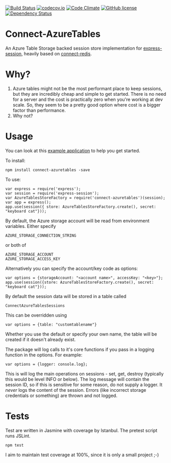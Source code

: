[![Build Status](https://travis-ci.org/mike-goodwin/connect-azuretables.svg?branch=master)](https://travis-ci.org/mike-goodwin/connect-azuretables) [![codecov.io](http://codecov.io/github/mike-goodwin/connect-azuretables/coverage.svg?branch=master)](http://codecov.io/github/mike-goodwin/connect-azuretables?branch=master) [![Code Climate](https://codeclimate.com/github/mike-goodwin/connect-azuretables/badges/gpa.svg)](https://codeclimate.com/github/mike-goodwin/connect-azuretables) [![GitHub license](https://img.shields.io/github/license/mike-goodwin/connect-azuretables.svg)](LICENSE.txt) [![Dependency Status](https://www.versioneye.com/user/projects/56e94eb64e714c0035e762e7/badge.svg?style=flat)](https://www.versioneye.com/user/projects/56e94eb64e714c0035e762e7)

Connect-AzureTables
===================

An Azure Table Storage backed session store implementation for [express-session](https://github.com/expressjs/session#session-store-implementation), heavily based on [connect-redis](https://www.npmjs.com/package/connect-redis).


Why?
====

1. Azure tables might not be the most performant place to keep sessions, but they are incredibly cheap and simple to get started. There is no need for a server and the cost is practically zero when you're working at dev scale. So, they seem to be a pretty good option where cost is a bigger factor than performance.
2. Why not?

Usage
=====

You can look at this [example application](https://github.com/mike-goodwin/connect-azuretables-sample) to help you get started.

To install:

    npm install connect-azuretables -save
    
To use:

    var express = require('express');
    var session = require('express-session');
    var AzureTablesStoreFactory = require('connect-azuretables')(session);
    var app = express();
    app.use(session({ store: AzureTablesStoreFactory.create(), secret: "keyboard cat"}));

By default, the Azure storage account will be read from environment variables. Either specify 

    AZURE_STORAGE_CONNECTION_STRING
    
or both of

    AZURE_STORAGE_ACCOUNT
    AZURE_STORAGE_ACCESS_KEY
    
Alternatively you can specify the account/key code as options:

    var options = {storageAccount: "<account name>", accessKey: "<key>"};
    app.use(session({store: AzureTablesStoreFactory.create(), secret: "keyboard cat"}));
  
By default the session data will be stored in a table called

    ConnectAzureTablesSessions
    
This can be overridden using 

    var options = {table: "customtablename"}
  
Whether you use the default or specify your own name, the table will be created if it doesn't already exist.

The package will log calls to it's core functions if you pass in a logging function in the options. For example:

    var options = {logger: console.log};
    
This is will log the main operations on sessions - set, get, destroy (typically this would be level INFO or below). The log 
message will contain the session ID, so if this is sensitive for some reason, do not supply a logger. 
It *never* logs the content of the session. Errors (like incorrect storage credentials or something) are thrown and not logged.

Tests
=====

Test are written in Jasmine with coverage by Istanbul. The pretest script runs JSLint.

    npm test
    
I aim to maintain test coverage at 100%, since it is only a small project ;-)
